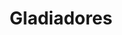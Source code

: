 ﻿---
title: "Gladiadores"
permalink: periodes_739.html
layout: periode
sidebar: periodes
pares:
  - id: -4
    title: "Deportes"

fills:
jocsPrincipals:
  - title: "Gladiator"
    bggId: 1693
    dataInici: 
    dataFi: 

jocsEscenaris:
  - title: "Clash of the Gladiators"
    bggId: 3242
    dataInici: 
    dataFi: 

jocsEpoca:
  - title: "Arène"
    bggId: 14911
    escenari: "Spartacus"
    dataInici: 
    dataFi: 

jocsEpocaEscenaris:
---
